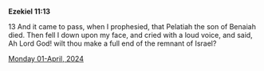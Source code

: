 **Ezekiel 11:13**

13 And it came to pass, when I prophesied, that Pelatiah the son of Benaiah died. Then fell I down upon my face, and cried with a loud voice, and said, Ah Lord God! wilt thou make a full end of the remnant of Israel?

[Monday 01-April, 2024](https://getbible.life/kjv/Ezekiel/11/13)
